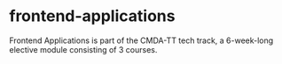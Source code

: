 # frontend-applications
Frontend Applications is part of the CMDA-TT tech track, a 6-week-long elective module consisting of 3 courses.
